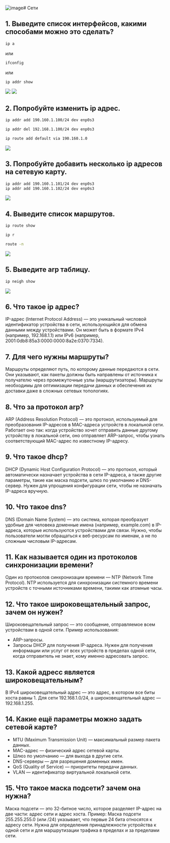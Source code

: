 ![image](https://github.com/user-attachments/assets/e94ec941-a541-4fa1-a03e-7cc10b48eaf2)# Cети
## 1. Выведите список интерфейсов, какими способами можно это сделать?
```bash
ip a
```
или
```bash
ifconfig
```
или
```bash
ip addr show
```
![](https://github.com/LunisLinus/alt_linux_sonya/blob/sonya_tasks/network/Tasks/Network/images/Screenshot%202024-12-17%20213133.png)
![](https://github.com/LunisLinus/alt_linux_sonya/blob/sonya_tasks/network/Tasks/Network/images/Screenshot%202024-12-18%20200949.png)
## 2. Попробуйте изменить ip адрес.
```bash
ip addr add 190.160.1.100/24 dev enp0s3
```
```bash
ip addr del 192.168.1.100/24 dev enp0s3
```
```bash
ip route add default via 190.160.1.0
```
![](https://github.com/LunisLinus/alt_linux_sonya/blob/sonya_tasks/network/Tasks/Network/images/Screenshot%202024-12-18%20200530.png)
## 3. Попробуйте добавить несколько ip адресов на сетевую карту.
```bash
ip addr add 190.160.1.101/24 dev enp0s3
ip addr add 190.160.1.102/24 dev enp0s3
```
![](https://github.com/LunisLinus/alt_linux_sonya/blob/sonya_tasks/network/Tasks/Network/images/Screenshot%202024-12-18%20201359.png)
## 4. Выведите список маршрутов.
```bash
ip route show
```
```bash
ip r
```
```bash
route -n
```
![](https://github.com/LunisLinus/alt_linux_sonya/blob/sonya_tasks/network/Tasks/Network/images/Screenshot%202024-12-18%20202023.png)
## 5. Выведите arp таблицу.
```bash
ip neigh show
```
![](https://github.com/LunisLinus/alt_linux_sonya/blob/sonya_tasks/network/Tasks/Network/images/Screenshot%202024-12-18%20202350.png)
## 6. Что такое ip адрес?
IP-адрес (Internet Protocol Address) — это уникальный числовой идентификатор устройства в сети, использующийся для обмена данными между устройствами. Он может быть в формате IPv4 (например, 192.168.1.1) или IPv6 (например, 2001:0db8:85a3:0000:0000:8a2e:0370:7334).

## 7. Для чего нужны маршруты?
Маршруты определяют путь, по которому данные передаются в сети. Они указывают, как пакеты должны быть направлены от источника к получателю через промежуточные узлы (маршрутизаторы). Маршруты необходимы для оптимизации передачи данных и обеспечения их доставки даже в сложных сетевых топологиях.

## 8. Что за протокол arp?
ARP (Address Resolution Protocol) — это протокол, используемый для преобразования IP-адресов в MAC-адреса устройств в локальной сети. Работает оно так: когда устройство хочет отправить данные другому устройству в локальной сети, оно отправляет ARP-запрос, чтобы узнать соответствующий MAC-адрес по известному IP-адресу.

## 9. Что такое dhcp?
DHCP (Dynamic Host Configuration Protocol) — это протокол, который автоматически назначает устройства в сети IP-адреса, а также другие параметры, такие как маска подсети, шлюз по умолчанию и DNS-сервер. Нужен для упрощения конфигурации сети, чтобы не назначать IP-адреса вручную.

## 10. Что такое dns?
DNS (Domain Name System) — это система, которая преобразует удобные для человека доменные имена (например, example.com) в IP-адреса, которые используются устройствами для связи. Нужно, чтобы пользователи могли обращаться к веб-ресурсам по именам, а не по сложным числовым IP-адресам.

## 11. Как называется один из протоколов синхронизации времени?
Один из протоколов синхронизации времени — NTP (Network Time Protocol). NTP используется для синхронизации системного времени устройств с точными источниками времени, такими как атомные часы.

## 12. Что такое широковещательный запрос, зачем он нужен?
Широковещательный запрос — это сообщение, отправляемое всем устройствам в одной сети.
Пример использования:
- ARP-запросы.
- Запросы DHCP для получения IP-адреса.
Нужен для получения информации или услуг от всех устройств в пределах одной сети, когда отправитель не знает, кому именно адресовать запрос.

## 13. Какой адресс является широковещательным?
В IPv4 широковещательный адрес — это адрес, в котором все биты хоста равны 1.
Для сети 192.168.1.0/24, а широковещательный адрес — 192.168.1.255.

## 14. Какие ещё параметры можно задать сетевой карте?
- MTU (Maximum Transmission Unit) — максимальный размер пакета данных.
- MAC-адрес — физический адрес сетевой карты.
- Шлюз по умолчанию — для выхода в другие сети.
- DNS-серверы — для разрешения доменных имен.
- QoS (Quality of Service) — приоритеты передачи данных.
- VLAN — идентификатор виртуальной локальной сети.

## 15. Что такое маска подсети? зачем она нужна?
Маска подсети — это 32-битное число, которое разделяет IP-адрес на две части: адрес сети и адрес хоста.
Пример: Маска подсети 255.255.255.0 (или /24) указывает, что первые 24 бита относятся к адресу сети.
Нужна для определения принадлежности устройства к одной сети и для маршрутизации трафика в пределах и за пределами сети.
